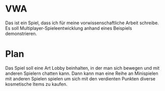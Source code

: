 # VWA
Das ist ein Spiel, dass ich für meine vorwissenschaftliche Arbeit schreibe. Es soll Multiplayer-Spieleentwicklung anhand eines Beispiels demonstrieren.

# Plan
Das Spiel soll eine Art Lobby beinhalten, in der man sich bewegen und mit anderen Spielern chatten kann. Dann kann man eine Reihe an Minispielen mit anderen Spielen spielen um sich mit den verdienten Punkten diverse kosmetische Items zu kaufen.

